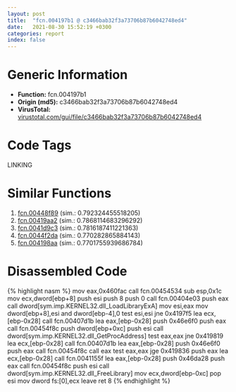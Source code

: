```yaml
---
layout: post
title:  "fcn.004197b1 @ c3466bab32f3a73706b87b6042748ed4"
date:   2021-08-30 15:52:19 +0300
categories: report
index: false
---
```


# Generic Information
- **Function:** fcn.004197b1
- **Origin (md5):** c3466bab32f3a73706b87b6042748ed4
- **VirusTotal:** [virustotal.com/gui/file/c3466bab32f3a73706b87b6042748ed4][virustotal_ref]

# Code Tags
<span class="tag" id="LINKING">LINKING</span>


# Similar Functions

1. [fcn.00448f89][similar_1_ref] (sim.: 0.792324455518205)
2. [fcn.00419aa2][similar_2_ref] (sim.: 0.7868114683296292)
3. [fcn.0041d9c3][similar_3_ref] (sim.: 0.7816187411221363)
4. [fcn.0044f2da][similar_4_ref] (sim.: 0.770282865884143)
5. [fcn.004198aa][similar_5_ref] (sim.: 0.7701755939686784)


# Disassembled Code

{% highlight nasm %}
mov eax,0x460fac
call fcn.00454534
sub esp,0x1c
mov ecx,dword[ebp+8]
push esi
push 8
push 0
call fcn.00404e03
push eax
call dword[sym.imp.KERNEL32.dll_LoadLibraryExA]
mov esi,eax
mov dword[ebp+8],esi
and dword[ebp-4],0
test esi,esi
jne 0x4197f5
lea ecx,[ebp-0x28]
call fcn.00407d1b
lea eax,[ebp-0x28]
push 0x46e6f0
push eax
call fcn.00454f8c
push dword[ebp+0xc]
push esi
call dword[sym.imp.KERNEL32.dll_GetProcAddress]
test eax,eax
jne 0x419819
lea ecx,[ebp-0x28]
call fcn.00407d1b
lea eax,[ebp-0x28]
push 0x46e6f0
push eax
call fcn.00454f8c
call eax
test eax,eax
jge 0x419836
push eax
lea ecx,[ebp-0x28]
call fcn.0041155f
lea eax,[ebp-0x28]
push 0x46da28
push eax
call fcn.00454f8c
push esi
call dword[sym.imp.KERNEL32.dll_FreeLibrary]
mov ecx,dword[ebp-0xc]
pop esi
mov dword fs:[0],ecx
leave 
ret 8
{% endhighlight %}


[similar_1_ref]: /report/fcn.00448f89@c3466bab32f3a73706b87b6042748ed4
[similar_2_ref]: /report/fcn.00419aa2@c3466bab32f3a73706b87b6042748ed4
[similar_3_ref]: /report/fcn.0041d9c3@c3466bab32f3a73706b87b6042748ed4
[similar_4_ref]: /report/fcn.0044f2da@c3466bab32f3a73706b87b6042748ed4
[similar_5_ref]: /report/fcn.004198aa@c3466bab32f3a73706b87b6042748ed4
[virustotal_ref]: https://www.virustotal.com/gui/file/c3466bab32f3a73706b87b6042748ed4